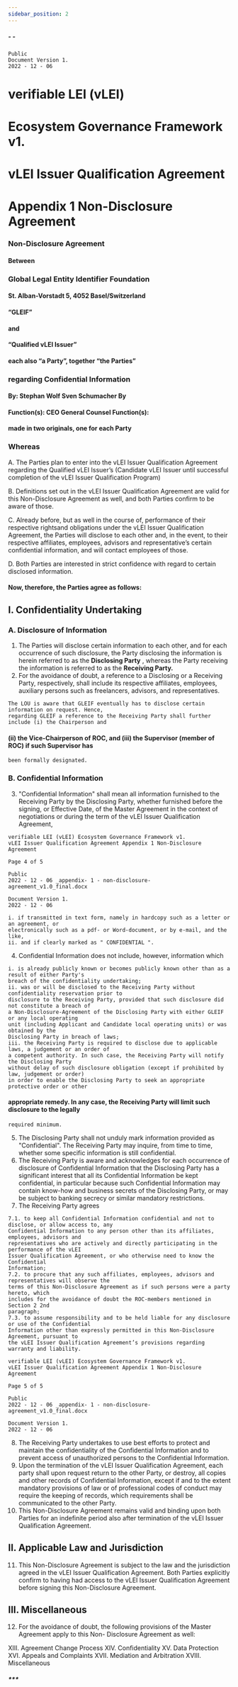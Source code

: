 ```yaml
---
sidebar_position: 2
---
```


##### - -

```
Public
Document Version 1.
2022 - 12 - 06
```

# verifiable LEI (vLEI)

# Ecosystem Governance Framework v1.

# vLEI Issuer Qualification Agreement

# Appendix 1 Non-Disclosure Agreement

### Non-Disclosure Agreement

#### Between

### Global Legal Entity Identifier Foundation

#### St. Alban-Vorstadt 5, 4052 Basel/Switzerland

#### “GLEIF”

#### and

#### “Qualified vLEI Issuer”

#### each also “a Party”, together “the Parties”

### regarding Confidential Information

#### By: Stephan Wolf Sven Schumacher By

#### Function(s): CEO General Counsel Function(s):

#### made in two originals, one for each Party

### Whereas

A. The Parties plan to enter into the vLEI Issuer Qualification Agreement regarding the Qualified vLEI
Issuer’s (Candidate vLEI Issuer until successful completion of the vLEI Issuer Qualification
Program)

B. Definitions set out in the vLEI Issuer Qualification Agreement are valid for this Non-Disclosure
Agreement as well, and both Parties confirm to be aware of those.

C. Already before, but as well in the course of, performance of their respective rightsand
obligations under the vLEI Issuer Qualification Agreement, the Parties will disclose to each other
and, in the event, to their respective affiliates, employees, advisors and representative’s certain
confidential information, and will contact employees of those.

D. Both Parties are interested in strict confidence with regard to certain disclosed information.

#### Now, therefore, the Parties agree as follows:

## I. Confidentiality Undertaking

### A. Disclosure of Information

1. The Parties will disclose certain information to each other, and for each occurrence of such
   disclosure, the Party disclosing the information is herein referred to as the **Disclosing Party** ,
   whereas the Party receiving the information is referred to as the **Receiving Party.**
2. For the avoidance of doubt, a reference to a Disclosing or a Receiving Party, respectively, shall
   include its respective affiliates, employees, auxiliary persons such as freelancers, advisors, and
   representatives.

```
The LOU is aware that GLEIF eventually has to disclose certain information on request. Hence,
regarding GLEIF a reference to the Receiving Party shall further include (i) the Chairperson and
```

#### (ii) the Vice-Chairperson of ROC, and (iii) the Supervisor (member of ROC) if such Supervisor has

```
been formally designated.
```

### B. Confidential Information

3. "Confidential Information" shall mean all information furnished to the Receiving Party by the
   Disclosing Party, whether furnished before the signing, or Effective Date, of the Master
   Agreement in the context of negotiations or during the term of the vLEI Issuer Qualification
   Agreement,

```
verifiable LEI (vLEI) Ecosystem Governance Framework v1.
vLEI Issuer Qualification Agreement Appendix 1 Non-Disclosure
Agreement
```

```
Page 4 of 5
```

```
Public
2022 - 12 - 06 _appendix- 1 - non-disclosure-
agreement_v1.0_final.docx
```

```
Document Version 1.
2022 - 12 - 06
```

```
i. if transmitted in text form, namely in hardcopy such as a letter or an agreement, or
electronically such as a pdf- or Word-document, or by e-mail, and the like,
ii. and if clearly marked as " CONFIDENTIAL ".
```

4. Confidential Information does not include, however, information which

```
i. is already publicly known or becomes publicly known other than as a result of either Party's
breach of the confidentiality undertaking;
ii. was or will be disclosed to the Receiving Party without confidentiality reservation prior to
disclosure to the Receiving Party, provided that such disclosure did not constitute a breach of
a Non-Disclosure-Agreement of the Disclosing Party with either GLEIF or any local operating
unit (including Applicant and Candidate local operating units) or was obtained by the
Disclosing Party in breach of laws;
iii. the Receiving Party is required to disclose due to applicable laws, a judgement or an order of
a competent authority. In such case, the Receiving Party will notify the Disclosing Party
without delay of such disclosure obligation (except if prohibited by law, judgement or order)
in order to enable the Disclosing Party to seek an appropriate protective order or other
```

#### appropriate remedy. In any case, the Receiving Party will limit such disclosure to the legally

```
required minimum.
```

5. The Disclosing Party shall not unduly mark information provided as "Confidential". The Receiving
   Party may inquire, from time to time, whether some specific information is still confidential.
6. The Receiving Party is aware and acknowledges for each occurrence of disclosure of Confidential
   Information that the Disclosing Party has a significant interest that all its Confidential Information
   be kept confidential, in particular because such Confidential Information may contain know-how
   and business secrets of the Disclosing Party, or may be subject to banking secrecy or similar
   mandatory restrictions.
7. The Receiving Party agrees

```
7.1. to keep all Confidential Information confidential and not to disclose, or allow access to, any
Confidential Information to any person other than its affiliates, employees, advisors and
representatives who are actively and directly participating in the performance of the vLEI
Issuer Qualification Agreement, or who otherwise need to know the Confidential
Information;
7.2. to procure that any such affiliates, employees, advisors and representatives will observe the
terms of this Non-Disclosure Agreement as if such persons were a party hereto, which
includes for the avoidance of doubt the ROC-members mentioned in Section 2 2nd
paragraph;
7.3. to assume responsibility and to be held liable for any disclosure or use of the Confidential
Information other than expressly permitted in this Non-Disclosure Agreement, pursuant to
the vLEI Issuer Qualification Agreement’s provisions regarding warranty and liability.
```

```
verifiable LEI (vLEI) Ecosystem Governance Framework v1.
vLEI Issuer Qualification Agreement Appendix 1 Non-Disclosure
Agreement
```

```
Page 5 of 5
```

```
Public
2022 - 12 - 06 _appendix- 1 - non-disclosure-
agreement_v1.0_final.docx
```

```
Document Version 1.
2022 - 12 - 06
```

8. The Receiving Party undertakes to use best efforts to protect and maintain the confidentiality of
   the Confidential Information and to prevent access of unauthorized persons to the Confidential
   Information.
9. Upon the termination of the vLEI Issuer Qualification Agreement, each party shall upon request
   return to the other Party, or destroy, all copies and other records of Confidential Information,
   except if and to the extent mandatory provisions of law or of professional codes of conduct may
   require the keeping of records, which requirements shall be communicated to the other Party.
10. This Non-Disclosure Agreement remains valid and binding upon both Parties for an indefinite
    period also after termination of the vLEI Issuer Qualification Agreement.

## II. Applicable Law and Jurisdiction

11. This Non-Disclosure Agreement is subject to the law and the jurisdiction agreed in the vLEI Issuer
    Qualification Agreement. Both Parties explicitly confirm to having had access to the vLEI Issuer
    Qualification Agreement before signing this Non-Disclosure Agreement.

## III. Miscellaneous

12. For the avoidance of doubt, the following provisions of the Master Agreement apply to this Non-
    Disclosure Agreement as well:

XIII. Agreement Change Process
XIV. Confidentiality
XV. Data Protection
XVI. Appeals and Complaints
XVII. Mediation and Arbitration
XVIII. Miscellaneous

##### \*\*\*
